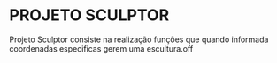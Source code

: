 # PROJETO SCULPTOR
Projeto Sculptor consiste na realização funções que quando informada coordenadas especificas gerem uma escultura.off 
